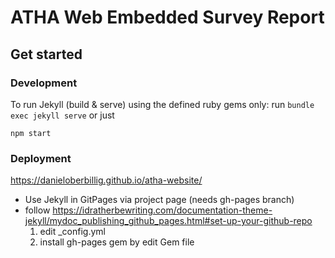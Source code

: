 # ATHA Web Embedded Survey Report

## Get started

### Development

To run Jekyll (build & serve) using the defined ruby gems only: run `bundle exec jekyll serve` or just 
```
npm start
```

### Deployment

https://danieloberbillig.github.io/atha-website/

- Use Jekyll in GitPages via project page (needs gh-pages branch)
- follow https://idratherbewriting.com/documentation-theme-jekyll/mydoc_publishing_github_pages.html#set-up-your-github-repo
    1. edit _config.yml
    2. install gh-pages gem by edit Gem file